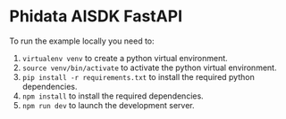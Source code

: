 # Phidata AISDK FastAPI



To run the example locally you need to:

1. `virtualenv venv` to create a python virtual environment.
2. `source venv/bin/activate` to activate the python virtual environment.
3. `pip install -r requirements.txt` to install the required python dependencies.
4. `npm install` to install the required dependencies.
5. `npm run dev` to launch the development server.
